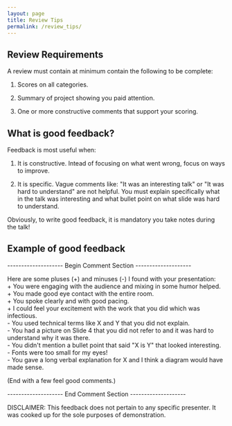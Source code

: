 ```yaml
---
layout: page
title: Review Tips
permalink: /review_tips/
---
```


## Review Requirements

A review must contain at minimum contain the following to be complete:

1. Scores on all categories.

1. Summary of project showing you paid attention.

1. One or more constructive comments that support your scoring.

## What is good feedback?

Feedback is most useful when:

1. It is constructive.  Intead of focusing on what went wrong, focus on ways to improve.

1. It is specific.  Vague comments like: "It was an interesting talk" or "It was hard to understand" are not helpful.  You must explain specifically what in the talk was interesting and what bullet point on what slide was hard to understand.

Obviously, to write good feedback, it is mandatory you take notes during the talk!

## Example of good feedback

-------------------- Begin Comment Section --------------------

Here are some pluses (+) and minuses (-) I found with your presentation:  
\+ You were engaging with the audience and mixing in some humor helped.  
\+ You made good eye contact with the entire room.  
\+ You spoke clearly and with good pacing.  
\+ I could feel your excitement with the work that you did which was infectious.  
\- You used technical terms like X and Y that you did not explain.  
\- You had a picture on Slide 4 that you did not refer to and it was hard to understand why it was there.  
\- You didn't mention a bullet point that said "X is Y" that looked interesting.  
\- Fonts were too small for my eyes!  
\- You gave a long verbal explanation for X and I think a diagram would have made sense.  

(End with a few feel good comments.)

-------------------- End Comment Section --------------------

DISCLAIMER: This feedback does not pertain to any specific presenter.  It was cooked up for the sole purposes of demonstration.

